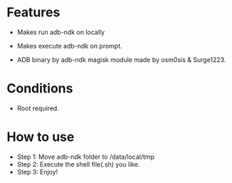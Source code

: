 # Features
- Makes run adb-ndk on locally
- Makes execute adb-ndk on prompt.

- ADB binary by adb-ndk magisk module made by osm0sis & Surge1223.

# Conditions
- Root required.

# How to use
- Step 1: Move adb-ndk folder to /data/local/tmp
- Step 2: Execute the shell file(.sh) you like.
- Step 3: Enjoy!
